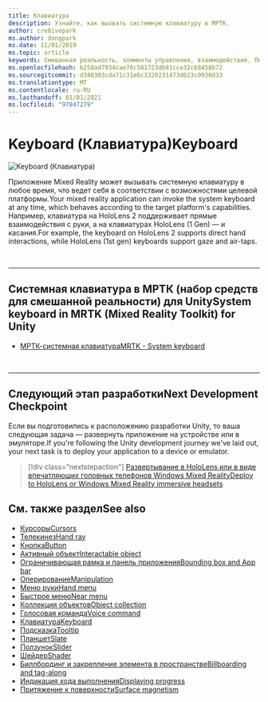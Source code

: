 ```yaml
---
title: Клавиатура
description: Узнайте, как вызвать системную клавиатуру в МРТК.
author: cre8ivepark
ms.author: dongpark
ms.date: 11/01/2019
ms.topic: article
keywords: Смешанная реальность, элементы управления, взаимодействие, Пользовательский интерфейс, UX, гарнитура смешанной реальности, гарнитура Windows Mixed Reality, гарнитура виртуальной реальности, HoloLens, клавиатура, МРТК, набор средств смешанной реальности
ms.openlocfilehash: b258ad7934cae76c581723d681cce32c68458b72
ms.sourcegitcommit: d340303cda71c31e6c3320231473d623c0930d33
ms.translationtype: MT
ms.contentlocale: ru-RU
ms.lasthandoff: 01/01/2021
ms.locfileid: "97847279"
---
```

# <a name="keyboard"></a><span data-ttu-id="83644-104">Keyboard (Клавиатура)</span><span class="sxs-lookup"><span data-stu-id="83644-104">Keyboard</span></span>

![Keyboard (Клавиатура)](images/UX_Hero_Keyboard.jpg)

<span data-ttu-id="83644-106">Приложение Mixed Reality может вызывать системную клавиатуру в любое время, что ведет себя в соответствии с возможностями целевой платформы.</span><span class="sxs-lookup"><span data-stu-id="83644-106">Your mixed reality application can invoke the system keyboard at any time, which behaves according to the target platform's capabilities.</span></span> <span data-ttu-id="83644-107">Например, клавиатура на HoloLens 2 поддерживает прямые взаимодействия с руки, а на клавиатурах HoloLens (1 Gen) — и касания.</span><span class="sxs-lookup"><span data-stu-id="83644-107">For example, the keyboard on HoloLens 2 supports direct hand interactions, while HoloLens (1st gen) keyboards support gaze and air-taps.</span></span>

<br>

---

## <a name="system-keyboard-in-mrtk-mixed-reality-toolkit-for-unity"></a><span data-ttu-id="83644-108">Системная клавиатура в МРТК (набор средств для смешанной реальности) для Unity</span><span class="sxs-lookup"><span data-stu-id="83644-108">System keyboard in MRTK (Mixed Reality Toolkit) for Unity</span></span>

* [<span data-ttu-id="83644-109">МРТК-системная клавиатура</span><span class="sxs-lookup"><span data-stu-id="83644-109">MRTK - System keyboard</span></span>](https://microsoft.github.io/MixedRealityToolkit-Unity/Documentation/README_SystemKeyboard.html)

<br>

---

## <a name="next-development-checkpoint"></a><span data-ttu-id="83644-110">Следующий этап разработки</span><span class="sxs-lookup"><span data-stu-id="83644-110">Next Development Checkpoint</span></span>

<span data-ttu-id="83644-111">Если вы подготовились к расположению разработки Unity, то ваша следующая задача — развернуть приложение на устройстве или в эмуляторе.</span><span class="sxs-lookup"><span data-stu-id="83644-111">If you're following the Unity development journey we've laid out, your next task is to deploy your application to a device or emulator.</span></span> 

> [!div class="nextstepaction"]
> [<span data-ttu-id="83644-112">Развертывание в HoloLens или в виде впечатляющих головных телефонов Windows Mixed Reality</span><span class="sxs-lookup"><span data-stu-id="83644-112">Deploy to HoloLens or Windows Mixed Reality immersive headsets</span></span>](../develop/platform-capabilities-and-apis/using-visual-studio.md)

## <a name="see-also"></a><span data-ttu-id="83644-113">См. также раздел</span><span class="sxs-lookup"><span data-stu-id="83644-113">See also</span></span>

* [<span data-ttu-id="83644-114">Курсоры</span><span class="sxs-lookup"><span data-stu-id="83644-114">Cursors</span></span>](cursors.md)
* [<span data-ttu-id="83644-115">Телекинез</span><span class="sxs-lookup"><span data-stu-id="83644-115">Hand ray</span></span>](point-and-commit.md)
* [<span data-ttu-id="83644-116">Кнопка</span><span class="sxs-lookup"><span data-stu-id="83644-116">Button</span></span>](button.md)
* [<span data-ttu-id="83644-117">Активный объект</span><span class="sxs-lookup"><span data-stu-id="83644-117">Interactable object</span></span>](interactable-object.md)
* [<span data-ttu-id="83644-118">Ограничивающая рамка и панель приложения</span><span class="sxs-lookup"><span data-stu-id="83644-118">Bounding box and App bar</span></span>](app-bar-and-bounding-box.md)
* [<span data-ttu-id="83644-119">Оперирование</span><span class="sxs-lookup"><span data-stu-id="83644-119">Manipulation</span></span>](direct-manipulation.md)
* [<span data-ttu-id="83644-120">Меню руки</span><span class="sxs-lookup"><span data-stu-id="83644-120">Hand menu</span></span>](hand-menu.md)
* [<span data-ttu-id="83644-121">Быстрое меню</span><span class="sxs-lookup"><span data-stu-id="83644-121">Near menu</span></span>](near-menu.md)
* [<span data-ttu-id="83644-122">Коллекция объектов</span><span class="sxs-lookup"><span data-stu-id="83644-122">Object collection</span></span>](object-collection.md)
* [<span data-ttu-id="83644-123">Голосовая команда</span><span class="sxs-lookup"><span data-stu-id="83644-123">Voice command</span></span>](voice-input.md)
* [<span data-ttu-id="83644-124">Клавиатура</span><span class="sxs-lookup"><span data-stu-id="83644-124">Keyboard</span></span>](keyboard.md)
* [<span data-ttu-id="83644-125">Подсказка</span><span class="sxs-lookup"><span data-stu-id="83644-125">Tooltip</span></span>](tooltip.md)
* [<span data-ttu-id="83644-126">Планшет</span><span class="sxs-lookup"><span data-stu-id="83644-126">Slate</span></span>](slate.md)
* [<span data-ttu-id="83644-127">Ползунок</span><span class="sxs-lookup"><span data-stu-id="83644-127">Slider</span></span>](slider.md)
* [<span data-ttu-id="83644-128">Шейдер</span><span class="sxs-lookup"><span data-stu-id="83644-128">Shader</span></span>](shader.md)
* [<span data-ttu-id="83644-129">Биллбординг и закрепление элемента в пространстве</span><span class="sxs-lookup"><span data-stu-id="83644-129">Billboarding and tag-along</span></span>](billboarding-and-tag-along.md)
* [<span data-ttu-id="83644-130">Индикация хода выполнения</span><span class="sxs-lookup"><span data-stu-id="83644-130">Displaying progress</span></span>](progress.md)
* [<span data-ttu-id="83644-131">Притяжение к поверхности</span><span class="sxs-lookup"><span data-stu-id="83644-131">Surface magnetism</span></span>](surface-magnetism.md)
